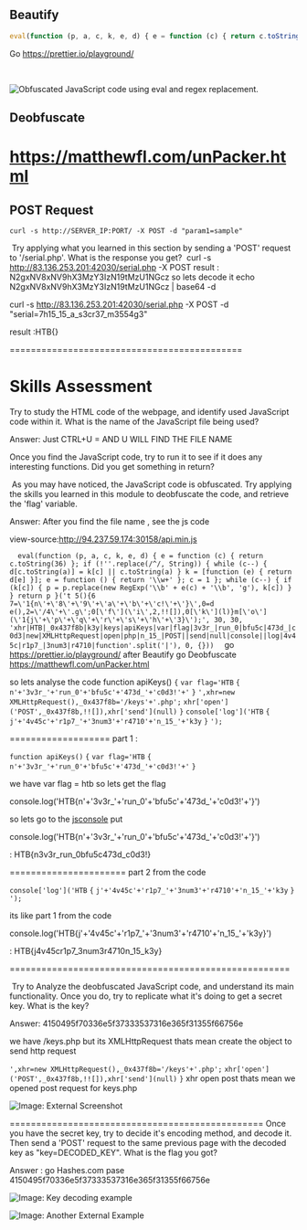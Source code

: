 

## Beautify

```javascript
eval(function (p, a, c, k, e, d) { e = function (c) { return c.toString(36) }; if (!''.replace(/^/, String)) { while (c--) { d[c.toString(a)] = k[c] || c.toString(a) } k = [function (e) { return d[e] }]; e = function () { return '\\w+' }; c = 1 }; while (c--) { if (k[c]) { p = p.replace(new RegExp('\\b' + e(c) + '\\b', 'g'), k[c]) } } return p }('g 4(){0 5="6{7!}";0 1=8 a();0 2="/9.c";1.d("e",2,f);1.b(3)}', 17, 17, 'var|xhr|url|null|generateSerial|flag|HTB|flag|new|serial|XMLHttpRequest|send|php|open|POST|true|function'.split('|'), 0, {}))
```

Go 
https://prettier.io/playground/

   

![Obfuscated JavaScript code using eval and regex replacement.](https://academy.hackthebox.com/storage/modules/41/js_deobf_beautifier_1.jpg)

## Deobfuscate
https://matthewfl.com/unPacker.html
============================

## POST Request
```shell-session
curl -s http://SERVER_IP:PORT/ -X POST -d "param1=sample"
```

 Try applying what you learned in this section by sending a 'POST' request to '/serial.php'. What is the response you get?
 curl -s http://83.136.253.201:42030/serial.php -X POST
result : N2gxNV8xNV9hX3MzY3IzN19tMzU1NGcz
so lets decode it
echo N2gxNV8xNV9hX3MzY3IzN19tMzU1NGcz | base64 -d

curl -s http://83.136.253.201:42030/serial.php -X POST -d "serial=7h15_15_a_s3cr37_m3554g3"

result :HTB{}

============================================
# Skills Assessment

Try to study the HTML code of the webpage, and identify used JavaScript code within it. What is the name of the JavaScript file being used?

Answer: Just CTRL+U = AND U WILL FIND THE FILE NAME 

Once you find the JavaScript code, try to run it to see if it does any interesting functions. Did you get something in return?

 As you may have noticed, the JavaScript code is obfuscated. Try applying the skills you learned in this module to deobfuscate the code, and retrieve the 'flag' variable.

Answer: After you find the file name , see the  js code 

view-source:http://94.237.59.174:30158/api.min.js

`   eval(function (p, a, c, k, e, d) { e = function (c) { return c.toString(36) }; if (!''.replace(/^/, String)) { while (c--) { d[c.toString(a)] = k[c] || c.toString(a) } k = [function (e) { return d[e] }]; e = function () { return '\\w+' }; c = 1 }; while (c--) { if (k[c]) { p = p.replace(new RegExp('\\b' + e(c) + '\\b', 'g'), k[c]) } } return p }('t 5(){6 7=\'1{n\'+\'8\'+\'9\'+\'a\'+\'b\'+\'c!\'+\'}\',0=d e(),2=\'/4\'+\'.g\';0[\'f\'](\'i\',2,!![]),0[\'k\'](l)}m[\'o\'](\'1{j\'+\'p\'+\'q\'+\'r\'+\'s\'+\'h\'+\'3}\');', 30, 30, 'xhr|HTB|_0x437f8b|k3y|keys|apiKeys|var|flag|3v3r_|run_0|bfu5c|473d_|c0d3|new|XMLHttpRequest|open|php|n_15_|POST||send|null|console||log|4v45c|r1p7_|3num3|r4710|function'.split('|'), 0, {}))   `
go 
https://prettier.io/playground/
after Beautify
go Deobfuscate
https://matthewfl.com/unPacker.html

so lets analyse the code
function apiKeys()
	`{`
	`var flag='HTB`
		`{`
		`n'+'3v3r_'+'run_0'+'bfu5c'+'473d_'+'c0d3!'+'`
	`}`
	`',xhr=new XMLHttpRequest(),_0x437f8b='/keys'+'.php';`
	`xhr['open']('POST',_0x437f8b,!![]),xhr['send'](null)`
`}`
`console['log']('HTB`
	`{`
	`j'+'4v45c'+'r1p7_'+'3num3'+'r4710'+'n_15_'+'k3y`
`}`
`');`

===================
part 1 :

`function apiKeys()`
	`{`
	`var flag='HTB`
		`{`
		`n'+'3v3r_'+'run_0'+'bfu5c'+'473d_'+'c0d3!'+'`
	`}`
	

we have var flag = htb
so lets get the flag

console.log('HTB{n'+'3v3r_'+'run_0'+'bfu5c'+'473d_'+'c0d3!'+'}')

so lets go to the [jsconsole](https://jsconsole.com/)
put

console.log('HTB{n'+'3v3r_'+'run_0'+'bfu5c'+'473d_'+'c0d3!'+'}')

: HTB{n3v3r_run_0bfu5c473d_c0d3!}

======================
part 2 from the code

`console['log']('HTB`
	`{`
	`j'+'4v45c'+'r1p7_'+'3num3'+'r4710'+'n_15_'+'k3y`
`}`
`');`

its like part 1 from the code

console.log('HTB{j'+'4v45c'+'r1p7_'+'3num3'+'r4710'+'n_15_'+'k3y}')

: HTB{j4v45cr1p7_3num3r4710n_15_k3y}

=====================================================

 Try to Analyze the deobfuscated JavaScript code, and understand its main functionality. Once you do, try to replicate what it's doing to get a secret key. What is the key?

Answer: 4150495f70336e5f37333537316e365f31355f66756e

we have /keys.php
but its XMLHttpRequest thats mean  create the object  to send http request 


`',xhr=new XMLHttpRequest(),_0x437f8b='/keys'+'.php';`
	`xhr['open']('POST',_0x437f8b,!![]),xhr['send'](null)`
`}`
xhr open post thats mean we opened post request for keys.php

![Image: External Screenshot](https://i.ibb.co/vxLrPQFv/Screenshot-2025-06-15-133605.png)




================================================
Once you have the secret key, try to decide it's encoding method, and decode it. Then send a 'POST' request to the same previous page with the decoded key as "key=DECODED_KEY". What is the flag you got?

Answer : go Hashes.com
pase 4150495f70336e5f37333537316e365f31355f66756e


![Image: Key decoding example](https://i.ibb.co/7dFng1QQ/Pasted-image-20250615133712.png)

![Image: Another External Example](https://i.ibb.co/8D0tPK6L/Pasted-image-20250615133723.png)
